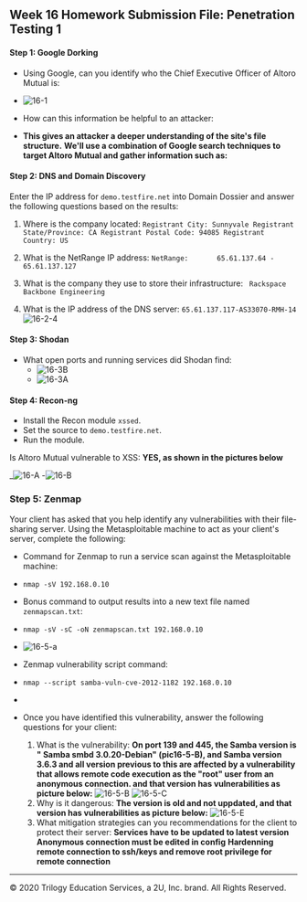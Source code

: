 ﻿## Week 16 Homework Submission File: Penetration Testing 1

#### Step 1: Google Dorking


- Using Google, can you identify who the Chief Executive Officer of Altoro Mutual is:
-   ![16-1](C:%5CUsers%5Chjavid%5CPictures%5CForHW-15%5C16-HW)

- How can this information be helpful to an attacker:
- **This gives an attacker a deeper understanding of the site's file structure.**
__We'll use a combination of Google search techniques to target Altoro Mutual and gather information such as:__


#### Step 2: DNS and Domain Discovery

Enter the IP address for `demo.testfire.net` into Domain Dossier and answer the following questions based on the results:

  1. Where is the company located:
   `Registrant City: Sunnyvale
Registrant State/Province: CA
Registrant Postal Code: 94085
Registrant Country: US`


  3. What is the NetRange IP address:
 `NetRange:       65.61.137.64 - 65.61.137.127`

  5. What is the company they use to store their infrastructure:
  ` Rackspace Backbone Engineering`


  7. What is the IP address of the DNS server:
`65.61.137.117-AS33070-RMH-14`
![16-2-4](C:%5CUsers%5Chjavid%5CPictures%5CForHW-15%5C16-HW)
#### Step 3: Shodan

- What open ports and running services did Shodan find:
    - ![16-3B](C:%5CUsers%5Chjavid%5CPictures%5CForHW-15%5C16-HW)
    - ![16-3A](C:%5CUsers%5Chjavid%5CPictures%5CForHW-15%5C16-HW)

#### Step 4: Recon-ng

- Install the Recon module `xssed`. 
- Set the source to `demo.testfire.net`. 
- Run the module. 

Is Altoro Mutual vulnerable to XSS: 
__YES, as shown in the pictures below__

_![16-A](C:%5CUsers%5Chjavid%5CPictures%5CForHW-15%5C16-HW)
-![16-B](C:%5CUsers%5Chjavid%5CPictures%5CForHW-15%5C16-HW)
### Step 5: Zenmap

Your client has asked that you help identify any vulnerabilities with their file-sharing server. Using the Metasploitable machine to act as your client's server, complete the following:

- Command for Zenmap to run a service scan against the Metasploitable machine:
- `nmap -sV 192.168.0.10` 
 
- Bonus command to output results into a new text file named `zenmapscan.txt`:
- `nmap -sV -sC -oN zenmapscan.txt 192.168.0.10` 
- ![16-5-a](C:%5CUsers%5Chjavid%5CPictures%5CForHW-15%5C16-HW)

- Zenmap vulnerability script command: 
- `nmap --script samba-vuln-cve-2012-1182 192.168.0.10 `
- 

- Once you have identified this vulnerability, answer the following questions for your client:
  1. What is the vulnerability:
__On port 139 and 445, the Samba version is " Samba smbd 3.0.20-Debian" (pic16-5-B),  and Samba version 3.6.3 and all version previous to this are affected by a vulnerability that allows remote code execution as the "root" user from an anonymous connection. and that version has vulnerabilities as picture below:__
![16-5-B](C:%5CUsers%5Chjavid%5CPictures%5CForHW-15%5C16-HW)
![16-5-C](C:%5CUsers%5Chjavid%5CPictures%5CForHW-15%5C16-HW)
  2. Why is it dangerous:  __The version is old and not uppdated, and that version has vulnerabilities as picture below:__
![16-5-E](C:%5CUsers%5Chjavid%5CPictures%5CForHW-15%5C16-HW)
  3. What mitigation strategies can you recommendations for the client to protect their server:
  __Services have to be updated to latest version__
  __Anonymous connection must be edited in config__
  __Hardenning remote connection to ssh/keys and remove root privilege for remote connection__
  

---
© 2020 Trilogy Education Services, a 2U, Inc. brand. All Rights Reserved.  

